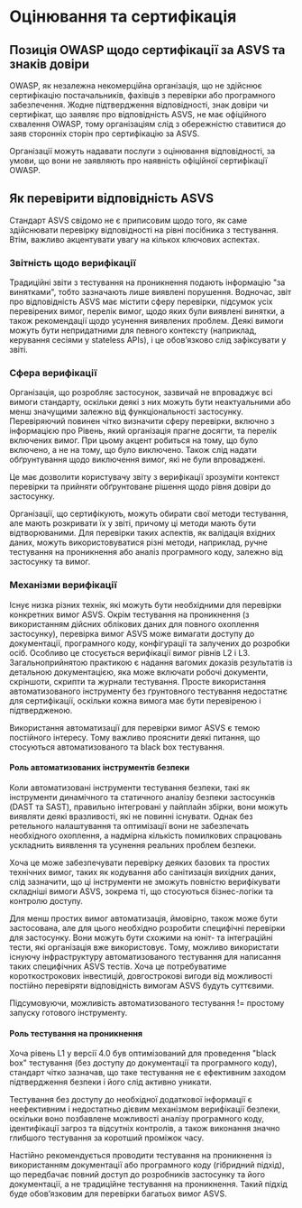 # Оцінювання та сертифікація

## Позиція OWASP щодо сертифікації за ASVS та знаків довіри

OWASP, як незалежна некомерційна організація, що не здійснює сертифікацію постачальників, фахівців з перевірки або програмного забезпечення. Жодне підтвердження відповідності, знак довіри чи сертифікат, що заявляє про відповідність ASVS, не має офіційного схвалення OWASP, тому організаціям слід з обережністю ставитися до заяв сторонніх сторін про сертифікацію за ASVS.

Організації можуть надавати послуги з оцінювання відповідності, за умови, що вони не заявляють про наявність офіційної сертифікації OWASP.

## Як перевірити відповідність ASVS

Стандарт ASVS свідомо не є приписовим щодо того, як саме здійснювати перевірку відповідності на рівні посібника з тестування. Втім, важливо акцентувати увагу на кількох ключових аспектах.

### Звітність щодо верифікації

Традиційні звіти з тестування на проникнення подають інформацію "за винятками", тобто зазначають лише виявлені порушення. Водночас, звіт про відповідність ASVS має містити сферу перевірки, підсумок усіх перевірених вимог, перелік вимог, щодо яких були виявлені винятки, а також рекомендації щодо усунення виявлених проблем. Деякі вимоги можуть бути непридатними для певного контексту (наприклад, керування сесіями у stateless APIs), і це обов’язково слід зафіксувати у звіті.

### Сфера верифікації

Організація, що розробляє застосунок, зазвичай не впроваджує всі вимоги стандарту, оскільки деякі з них можуть бути неактуальними або менш значущими залежно від функціональності застосунку. Перевіряючий повинен чітко визначити сферу перевірки, включно з інформацією про Рівень, який організація прагне досягти, та перелік включених вимог. При цьому акцент робиться на тому, що було включено, а не на тому, що було виключено. Також слід надати обґрунтування щодо виключення вимог, які не були впроваджені.

Це має дозволити користувачу звіту з верифікації зрозуміти контекст перевірки та прийняти обґрунтоване рішення щодо рівня довіри до застосунку.

Організації, що сертифікують, можуть обирати свої методи тестування, але мають розкривати їх у звіті, причому ці методи мають бути відтворюваними. Для перевірки таких аспектів, як валідація вхідних даних, можуть використовуватися різні методи, наприклад, ручне тестування на проникнення або аналіз програмного коду, залежно від застосунку та вимог.

### Механізми верифікації

Існує низка різних технік, які можуть бути необхідними для перевірки конкретних вимог ASVS. Окрім тестування на проникнення (з використанням дійсних облікових даних для повного охоплення застосунку), перевірка вимог ASVS може вимагати доступу до документації, програмного коду, конфігурації та залучених до розробки осіб. Особливо це стосується верифікації вимог рівнів L2 і L3. Загальноприйнятою практикою є надання вагомих доказів результатів із детальною документацією, яка може включати робочі документи, скріншоти, скрипти та журнали тестування. Просте використання автоматизованого інструменту без ґрунтовного тестування недостатнє для сертифікації, оскільки кожна вимога має бути перевіреною і підтвердженою.

Використання автоматизації для перевірки вимог ASVS є темою постійного інтересу. Тому важливо прояснити деякі питання, що стосуються автоматизованого та black box тестування.

#### Роль автоматизованих інструментів безпеки

Коли автоматизовані інструменти тестування безпеки, такі як інструменти динамічного та статичного аналізу безпеки застосунків (DAST та SAST), правильно інтегровані у пайплайн збірки, вони можуть виявляти деякі вразливості, які не повинні існувати. Однак без ретельного налаштування та оптимізації вони не забезпечать необхідного охоплення, а надмірна кількість помилкових спрацювань ускладнить виявлення та усунення реальних проблем безпеки.

Хоча це може забезпечувати перевірку деяких базових та простих технічних вимог, таких як кодування або санітизація вихідних даних, слід зазначити, що ці інструменти не зможуть повністю верифікувати складніші вимоги ASVS, зокрема ті, що стосуються бізнес-логіки та контролю доступу.

Для менш простих вимог автоматизація, ймовірно, також може бути застосована, але для цього необхідно розробити специфічні перевірки для застосунку. Вони можуть бути схожими на юніт- та інтеграційні тести, які організація вже використовує. Тому, можливо використати існуючу інфраструктуру автоматизованого тестування для написання таких специфічних ASVS тестів. Хоча це потребуватиме короткострокових інвестицій, довгострокові вигоди від можливості постійно перевіряти відповідність вимогам ASVS будуть суттєвими.

Підсумовуючи, можливість автоматизованого тестування != простому запуску готового інструменту.

#### Роль тестування на проникнення

Хоча рівень L1 у версії 4.0 був оптимізований для проведення "black box" тестування (без доступу до документації та програмного коду), стандарт чітко зазначав, що таке тестування не є ефективним заходом підтвердження безпеки і його слід активно уникати.

Тестування без доступу до необхідної додаткової інформації є неефективним і недостатньо дієвим механізмом верифікації безпеки, оскільки воно позбавлене можливості аналізу програмного коду, ідентифікації загроз та відсутніх контролів, а також виконання значно глибшого тестування за коротший проміжок часу.

Настійно рекомендується проводити тестування на проникнення із використанням документації або програмного коду (гібридний підхід), що передбачає повний доступ до розробників застосунку та його документації, а не традиційне тестування на проникнення. Такий підхід буде обов’язковим для перевірки багатьох вимог ASVS.
